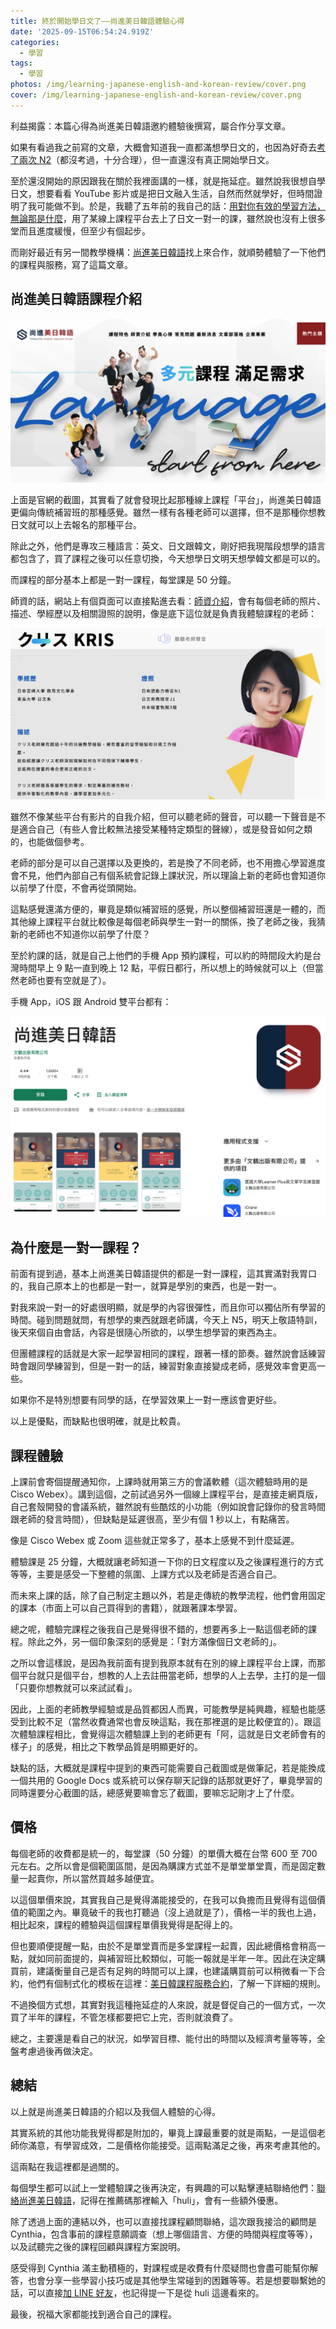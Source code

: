 ```yaml
---
title: 終於開始學日文了——尚進美日韓語體驗心得
date: '2025-09-15T06:54:24.919Z'
categories:
  - 學習
tags:
  - 學習
photos: /img/learning-japanese-english-and-korean-review/cover.png
cover: /img/learning-japanese-english-and-korean-review/cover.png
---
```


利益揭露：本篇心得為尚進美日韓語邀約體驗後撰寫，屬合作分享文章。

如果有看過我之前寫的文章，大概會知道我一直都滿想學日文的，也因為好奇去[考了兩次 N2](https://life.huli.tw/2024/08/29/jlpt-n2-failed/)（都沒考過，十分合理），但一直還沒有真正開始學日文。

至於還沒開始的原因跟我在關於我裡面講的一樣，就是拖延症。雖然說我很想自學日文，想要看看 YouTube 影片或是把日文融入生活，自然而然就學好，但時間證明了我可能做不到。於是，我聽了五年前的我自己的話：[用對你有效的學習方法，無論那是什麼](https://life.huli.tw/2020/02/10/learning-c6656ef14cd4/)，用了某線上課程平台去上了日文一對一的課，雖然說也沒有上很多堂而且進度緩慢，但至少有個起步。

而剛好最近有另一間教學機構：[尚進美日韓語](https://scedu.com.tw/contact.php?utm_source=blog&utm_medium=huli)找上來合作，就順勢體驗了一下他們的課程與服務，寫了這篇文章。

## 尚進美日韓語課程介紹

![官網截圖](/img/learning-japanese-english-and-korean-review/p1.png)

上面是官網的截圖，其實看了就會發現比起那種線上課程「平台」，尚進美日韓語更偏向傳統補習班的那種感覺。雖然一樣有各種老師可以選擇，但不是那種你想教日文就可以上去報名的那種平台。

除此之外，他們是專攻三種語言：英文、日文跟韓文，剛好把我現階段想學的語言都包含了，買了課程之後可以任意切換，今天想學日文明天想學韓文都是可以的。

而課程的部分基本上都是一對一課程，每堂課是 50 分鐘。

師資的話，網站上有個頁面可以直接點進去看：[師資介紹](https://scedu.com.tw/teacher-detail.php?id=242)，會有每個老師的照片、描述、學經歷以及相關證照的說明，像是底下這位就是負責我體驗課程的老師：

![老師介紹](/img/learning-japanese-english-and-korean-review/p2.png)

雖然不像某些平台有影片的自我介紹，但可以聽老師的聲音，可以聽一下聲音是不是適合自己（有些人會比較無法接受某種特定類型的聲線），或是發音如何之類的，也能做個參考。

老師的部分是可以自己選擇以及更換的，若是換了不同老師，也不用擔心學習進度會不見，他們內部自己有個系統會記錄上課狀況，所以理論上新的老師也會知道你以前學了什麼，不會再從頭開始。

這點感覺還滿方便的，畢竟是類似補習班的感覺，所以整個補習班還是一體的，而其他線上課程平台就比較像是每個老師與學生一對一的關係，換了老師之後，我猜新的老師也不知道你以前學了什麼？

至於約課的話，就是自己上他們的手機 App 預約課程，可以約的時間段大約是台灣時間早上 9 點一直到晚上 12 點，平假日都行，所以想上的時候就可以上（但當然老師也要有空就是了）。

手機 App，iOS 跟 Android 雙平台都有：

![App 截圖](/img/learning-japanese-english-and-korean-review/p3.png)


## 為什麼是一對一課程？

前面有提到過，基本上尚進美日韓語提供的都是一對一課程，這其實滿對我胃口的，我自己原本上的也都是一對一，就算是學別的東西，也是一對一。

對我來說一對一的好處很明顯，就是學的內容很彈性，而且你可以獨佔所有學習的時間。碰到問題就問，有想學的東西就跟老師講，今天上 N5，明天上敬語特訓，後天來個自由會話，內容是很隨心所欲的，以學生想學習的東西為主。

但團體課程的話就是大家一起學習相同的課程，跟著一樣的節奏。雖然說會話練習時會跟同學練習到，但是一對一的話，練習對象直接變成老師，感覺效率會更高一些。

如果你不是特別想要有同學的話，在學習效果上一對一應該會更好些。

以上是優點，而缺點也很明確，就是比較貴。

## 課程體驗

上課前會寄個提醒通知你，上課時就用第三方的會議軟體（這次體驗時用的是 Cisco Webex）。講到這個，之前試過另外一個線上課程平台，是直接走網頁版，自己套殼開發的會議系統，雖然說有些酷炫的小功能（例如說會記錄你的發言時間跟老師的發言時間），但缺點是延遲很高，至少有個 1 秒以上，有點痛苦。

像是 Cisco Webex 或 Zoom 這些就正常多了，基本上感覺不到什麼延遲。

體驗課是 25 分鐘，大概就讓老師知道一下你的日文程度以及之後課程進行的方式等等，主要是感受一下整體的氛圍、上課方式以及老師是否適合自己。

而未來上課的話，除了自己制定主題以外，若是走傳統的教學流程，他們會用固定的課本（市面上可以自己買得到的書籍），就跟著課本學習。

總之呢，體驗完課程之後我自己是覺得很不錯的，想要再多上一點這個老師的課程。除此之外，另一個印象深刻的感覺是：「對方滿像個日文老師的」。

之所以會這樣說，是因為我前面有提到我原本就有在別的線上課程平台上課，而那個平台就只是個平台，想教的人上去註冊當老師，想學的人上去學，主打的是一個「只要你想教就可以來試試看」。

因此，上面的老師教學經驗或是品質都因人而異，可能教學是純興趣，經驗也能感受到比較不足（當然收費通常也會反映這點，我在那裡選的是比較便宜的）。跟這次體驗課程相比，會覺得這次體驗課上到的老師更有「阿，這就是日文老師會有的樣子」的感覺，相比之下教學品質是明顯更好的。

缺點的話，大概就是課程中提到的東西可能需要自己截圖或是做筆記，若是能換成一個共用的 Google Docs 或系統可以保存聊天記錄的話那就更好了，畢竟學習的同時還要分心截圖的話，總感覺要嘛會忘了截圖，要嘛忘記剛才上了什麼。

## 價格

每個老師的收費都是統一的，每堂課（50 分鐘）的單價大概在台幣 600 至 700 元左右。之所以會是個範圍區間，是因為購課方式並不是單堂單堂賣，而是固定數量一起賣你，所以當然買越多越便宜。

以這個單價來說，其實我自己是覺得滿能接受的，在我可以負擔而且覺得有這個價值的範圍之內。畢竟破千的我也打聽過（沒上過就是了），價格一半的我也上過，相比起來，課程的體驗與這個課程單價我覺得是配得上的。

但也要順便提醒一點，由於不是單堂賣而是多堂課程一起賣，因此總價格會稍高一點，就如同前面提的，與補習班比較類似，可能一報就是半年一年。因此在決定購買前，建議衡量自己是否有足夠的時間可以上課，也建議購買前可以稍微看一下合約，他們有個制式化的模板在這裡：[美日韓課程服務合約](https://scedu.com.tw/contract.php)，了解一下詳細的規則。

不過換個方式想，其實對我這種拖延症的人來說，就是督促自己的一個方式，一次買了半年的課程，不管怎樣都要把它上完，否則就浪費了。

總之，主要還是看自己的狀況，如學習目標、能付出的時間以及經濟考量等等，全盤考慮過後再做決定。

## 總結

以上就是尚進美日韓語的介紹以及我個人體驗的心得。

其實系統的其他功能我覺得都是附加的，畢竟上課最重要的就是兩點，一是這個老師你滿意，有學習成效，二是價格你能接受。這兩點滿足之後，再來考慮其他的。

這兩點在我這裡都是過關的。

每個學生都可以試上一堂體驗課之後再決定，有興趣的可以點擊連結聯絡他們：[聯絡尚進美日韓語](https://scedu.com.tw/contact.php?utm_source=blog&utm_medium=huli)，記得在推薦碼那裡輸入「huli」，會有一些額外優惠。

除了透過上面的連結以外，也可以直接找課程顧問聯絡，這次跟我接洽的顧問是 Cynthia，包含事前的課程意願調查（想上哪個語言、方便的時間與程度等等），以及試聽完之後的課程回顧與課程方案說明。

感受得到 Cynthia 滿主動積極的，對課程或是收費有什麼疑問也會盡可能幫你解答，也會分享一些學習小技巧或是其他學生常碰到的困難等等。若是想要聯繫她的話，可以直接[加 LINE 好友](https://line.me/ti/p/nkV9JR7cHP)，也記得提一下是從 huli 這邊看來的。

最後，祝福大家都能找到適合自己的課程。

